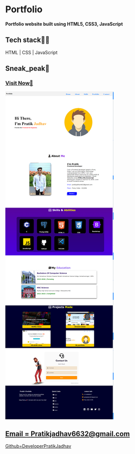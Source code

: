 # Portfolio
<h4>Portfolio website built using HTML5, CSS3, JavaScript</h4>
<h2>Tech stack👨‍🏫</h2>
<p>HTML | CSS | JavaScript</p>
<h2>Sneak_peak🙈</h2>
<a href="https://devloperpratikjadhav.github.io/Portfolio/"> <h3>Visit Now🚀</h3></a>
<img src="Assets/sneak-peak.png">

<a href="mailto:pratikjadhav6632@gmail.com"> <h2>Email = Pratikjadhav6632@gmail.com</h2> </a>
<a href="https://github.com/DevloperPratikjadhav">Github=DeveloperPratikJadhav</a>
